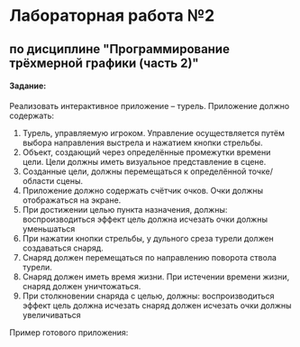 # Лабораторная работа №2

## по дисциплине "Программирование трёхмерной графики (часть 2)"

#### Задание:

Реализовать интерактивное приложение – турель. Приложение должно содержать:

1. Турель, управляемую игроком. Управление осуществляется путём выбора направления выстрела и нажатием кнопки стрельбы.
2. Объект, создающий через определённые промежутки времени цели. Цели должны иметь визуальное представление в сцене.
3. Созданные цели, должны перемещаться к определённой точке/области сцены.
4. Приложение должно содержать счётчик очков. Очки должны отображаться на экране.
5. При достижении целью пункта назначения, должны:
   воспроизводиться эффект
   цель должна исчезать
   очки должны уменьшаться
6. При нажатии кнопки стрельбы, у дульного среза турели должен создаваться снаряд.
7. Снаряд должен перемещаться по направлению поворота ствола турели.
8. Снаряд должен иметь время жизни. При истечении времени жизни, снаряд должен уничтожаться.
9. При столкновении снаряда с целью, должны:
   воспроизводиться эффект
   цель должна исчезать
   снаряд должен исчезать
   очки должны увеличиваться

Пример готового приложения:
